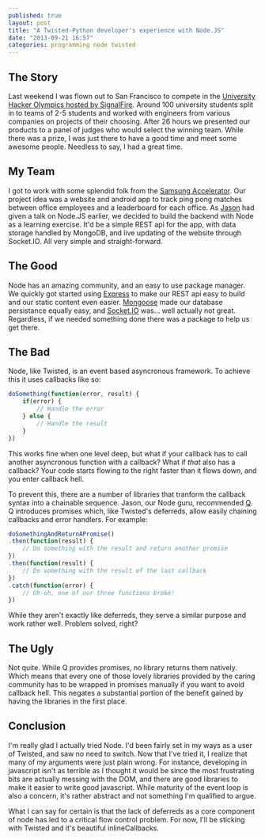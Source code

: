 ```yaml
---
published: true
layout: post
title: "A Twisted-Python developer's experience with Node.JS"
date: "2013-09-21 16:57"
categories: programming node twisted
---
```


## The Story

Last weekend I was flown out to San Francisco to compete in the [University Hacker Olympics hosted by SignalFire](http://events.signalfire.com/). Around 100 university students split in to teams of 2-5 students and worked with engineers from various companies on projects of their choosing. After 26 hours we presented our products to a panel of judges who would select the winning team. While there was a prize, I was just there to have a good time and meet some awesome people. Needless to say, I had a great time.

## My Team

I got to work with some splendid folk from the [Samsung Accelerator](http://samsungaccelerator.com/). Our project idea was a website and android app to track ping pong matches between office employees and a leaderboard for each office. As [Jason](http://samsungaccelerator.com/jason_yau/) had given a talk on Node.JS earlier, we decided to build the backend with Node as a learning exercise. It'd be a simple REST api for the app, with data storage handled by MongoDB, and live updating of the website through Socket.IO. All very simple and straight-forward.

## The Good

Node has an amazing community, and an easy to use package manager. We quickly got started using [Express](https://npmjs.org/package/express) to make our REST api easy to build and our static content even easier. [Mongoose](https://npmjs.org/package/mongoose) made our database persistance equally easy, and [Socket.IO](https://npmjs.org/package/socket.io) was... well actually not great. Regardless, if we needed something done there was a package to help us get there.

## The Bad

Node, like Twisted, is an event based asyncronous framework. To achieve this it uses callbacks like so:

```javascript
doSomething(function(error, result) {
	if(error) {
    	// Handle the error
    } else {
        // Handle the result
    }
})
```

This works fine when one level deep, but what if your callback has to call another asyncronous function with a callback? What if _that_ also has a callback? Your code starts flowing to the right faster than it flows down, and you enter callback hell.

To prevent this, there are a number of libraries that tranform the callback syntax into a chainable sequence. Jason, our Node guru, recommended [Q](https://npmjs.org/package/q). Q introduces promises which, like Twisted's deferreds, allow easily chaining callbacks and error handlers. For example:

```javascript
doSomethingAndReturnAPromise()
.then(function(result) {
	// Do something with the result and return another promise
})
.then(function(result) {
	// Do something with the result of the last callback
})
.catch(function(error) {
	// Uh-oh, one of our three functions broke!
})
```

While they aren't exactly like deferreds, they serve a similar purpose and work rather well. Problem solved, right?

## The Ugly

Not quite. While Q provides promises, no library returns them natively. Which means that every one of those lovely libraries provided by the caring community has to be wrapped in promises manually if you want to avoid callback hell. This negates a substantial portion of the benefit gained by having the libraries in the first place.

## Conclusion

I'm really glad I actually tried Node. I'd been fairly set in my ways as a user of Twisted, and saw no need to switch. Now that I've tried it, I realize that many of my arguments were just plain wrong. For instance, developing in javascript isn't as terrible as I thought it would be since the most frustrating bits are actually messing with the DOM, and there are good libraries to make it easier to write good javascript. While maturity of the event loop is also a concern, it's rather abstract and not something I'm qualified to argue.

What I can say for certain is that the lack of deferreds as a core component of node has led to a critical flow control problem. For now, I'll be sticking with Twisted and it's beautiful inlineCallbacks.